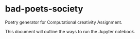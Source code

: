 # bad-poets-society
Poetry generator for Computational creativity Assignment.

This document will outline the ways to run the Jupyter notebook. 




